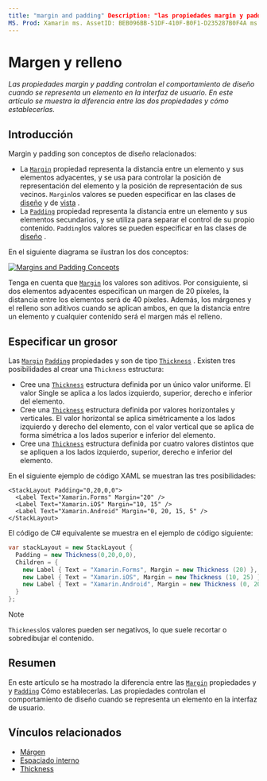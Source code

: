 ```yaml
---
title: "margin and padding" Description: "las propiedades margin y padding controlan el comportamiento de diseño cuando se representa un elemento en la interfaz de usuario. En este artículo se muestra la diferencia entre las dos propiedades y cómo establecerlas ".
MS. Prod: Xamarin ms. AssetID: BEB096BB-51DF-410F-B0F1-D235287B0F4A ms. Technology: Xamarin-Forms Author: davidbritch ms. Author: dabritch ms. Date: 04/27/2016 no-LOC: [ Xamarin.Forms , Xamarin.Essentials ]
---
```


# <a name="margin-and-padding"></a>Margen y relleno

_Las propiedades margin y padding controlan el comportamiento de diseño cuando se representa un elemento en la interfaz de usuario. En este artículo se muestra la diferencia entre las dos propiedades y cómo establecerlas._

## <a name="overview"></a>Introducción

Margin y padding son conceptos de diseño relacionados:

- La [`Margin`](xref:Xamarin.Forms.View.Margin) propiedad representa la distancia entre un elemento y sus elementos adyacentes, y se usa para controlar la posición de representación del elemento y la posición de representación de sus vecinos. `Margin`los valores se pueden especificar en las clases de [diseño](~/xamarin-forms/user-interface/controls/layouts.md) y de [vista](~/xamarin-forms/user-interface/controls/views.md) .
- La [`Padding`](xref:Xamarin.Forms.Layout.Padding) propiedad representa la distancia entre un elemento y sus elementos secundarios, y se utiliza para separar el control de su propio contenido. `Padding`los valores se pueden especificar en las clases de [diseño](~/xamarin-forms/user-interface/controls/layouts.md) .

En el siguiente diagrama se ilustran los dos conceptos:

[![](margin-and-padding-images/margins-and-padding-sml.png "Margins and Padding Concepts")](margin-and-padding-images/margins-and-padding.png#lightbox "Margins and Padding Concepts")

Tenga en cuenta que [`Margin`](xref:Xamarin.Forms.View.Margin) los valores son aditivos. Por consiguiente, si dos elementos adyacentes especifican un margen de 20 píxeles, la distancia entre los elementos será de 40 píxeles. Además, los márgenes y el relleno son aditivos cuando se aplican ambos, en que la distancia entre un elemento y cualquier contenido será el margen más el relleno.

## <a name="specifying-a-thickness"></a>Especificar un grosor

Las [`Margin`](xref:Xamarin.Forms.View.Margin) [`Padding`](xref:Xamarin.Forms.Layout.Padding) propiedades y son de tipo [`Thickness`](xref:Xamarin.Forms.Thickness) . Existen tres posibilidades al crear una `Thickness` estructura:

- Cree una [`Thickness`](xref:Xamarin.Forms.Thickness) estructura definida por un único valor uniforme. El valor Single se aplica a los lados izquierdo, superior, derecho e inferior del elemento.
- Cree una [`Thickness`](xref:Xamarin.Forms.Thickness) estructura definida por valores horizontales y verticales. El valor horizontal se aplica simétricamente a los lados izquierdo y derecho del elemento, con el valor vertical que se aplica de forma simétrica a los lados superior e inferior del elemento.
- Cree una [`Thickness`](xref:Xamarin.Forms.Thickness) estructura definida por cuatro valores distintos que se apliquen a los lados izquierdo, superior, derecho e inferior del elemento.

En el siguiente ejemplo de código XAML se muestran las tres posibilidades:

```xaml
<StackLayout Padding="0,20,0,0">
  <Label Text="Xamarin.Forms" Margin="20" />
  <Label Text="Xamarin.iOS" Margin="10, 15" />
  <Label Text="Xamarin.Android" Margin="0, 20, 15, 5" />
</StackLayout>
```

El código de C# equivalente se muestra en el ejemplo de código siguiente:

```csharp
var stackLayout = new StackLayout {
  Padding = new Thickness(0,20,0,0),
  Children = {
    new Label { Text = "Xamarin.Forms", Margin = new Thickness (20) },
    new Label { Text = "Xamarin.iOS", Margin = new Thickness (10, 25) },
    new Label { Text = "Xamarin.Android", Margin = new Thickness (0, 20, 15, 5) }
  }
};
```

> [!NOTE]
> `Thickness`los valores pueden ser negativos, lo que suele recortar o sobredibujar el contenido.

## <a name="summary"></a>Resumen

En este artículo se ha mostrado la diferencia entre las [`Margin`](xref:Xamarin.Forms.View.Margin) propiedades y y [`Padding`](xref:Xamarin.Forms.Layout.Padding) Cómo establecerlas. Las propiedades controlan el comportamiento de diseño cuando se representa un elemento en la interfaz de usuario.

## <a name="related-links"></a>Vínculos relacionados

- [Márgen](xref:Xamarin.Forms.View.Margin)
- [Espaciado interno](xref:Xamarin.Forms.Layout.Padding)
- [Thickness](xref:Xamarin.Forms.Thickness)
